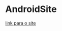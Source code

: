 # AndroidSite
<a href="https://kduferreira.github.io/AndroidSite/teste/index.html">link para o site</a>
